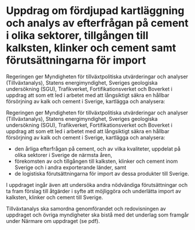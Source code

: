 # Uppdrag om fördjupad kartläggning och analys av efterfrågan på cement i olika sektorer, tillgången till kalksten, klinker och cement samt förutsättningarna för import

Regeringen ger Myndigheten för tillväxtpolitiska utvärderingar och analyser (Tillväxtanalys), Statens energimyndighet, Sveriges geologiska undersökning (SGU), Trafikverket, Fortifikationsverket och Boverket i uppdrag att som ett led i arbetet med att långsiktigt säkra en hållbar försörjning av kalk och cement i Sverige, kartlägga och analysera:

Regeringen ger Myndigheten för tillväxtpolitiska utvärderingar och analyser (Tillväxtanalys), Statens energimyndighet, Sveriges geologiska undersökning (SGU), Trafikverket, Fortifikationsverket och Boverket i uppdrag att som ett led i arbetet med att långsiktigt säkra en hållbar försörjning av kalk och cement i Sverige, kartlägga och analysera:

* den årliga efterfrågan på cement, och av vilka kvaliteter, uppdelat på olika sektorer i Sverige de närmsta åren,
* förekomsten av och tillgången till kalksten, klinker och cement inom Sverige och i andra exporterande länder, samt
* de logistiska förutsättningarna för import av dessa produkter till Sverige.

I uppdraget ingår även att undersöka andra nödvändiga förutsättningar och ta fram förslag till åtgärder i syfte att möjliggöra och underlätta import av kalksten, klinker och cement till Sverige.

Tillväxtanalys ska samordna genomförandet och redovisningen av uppdraget och övriga myndigheter ska bistå med det underlag som framgår under Närmare om uppdraget (se pdf).
